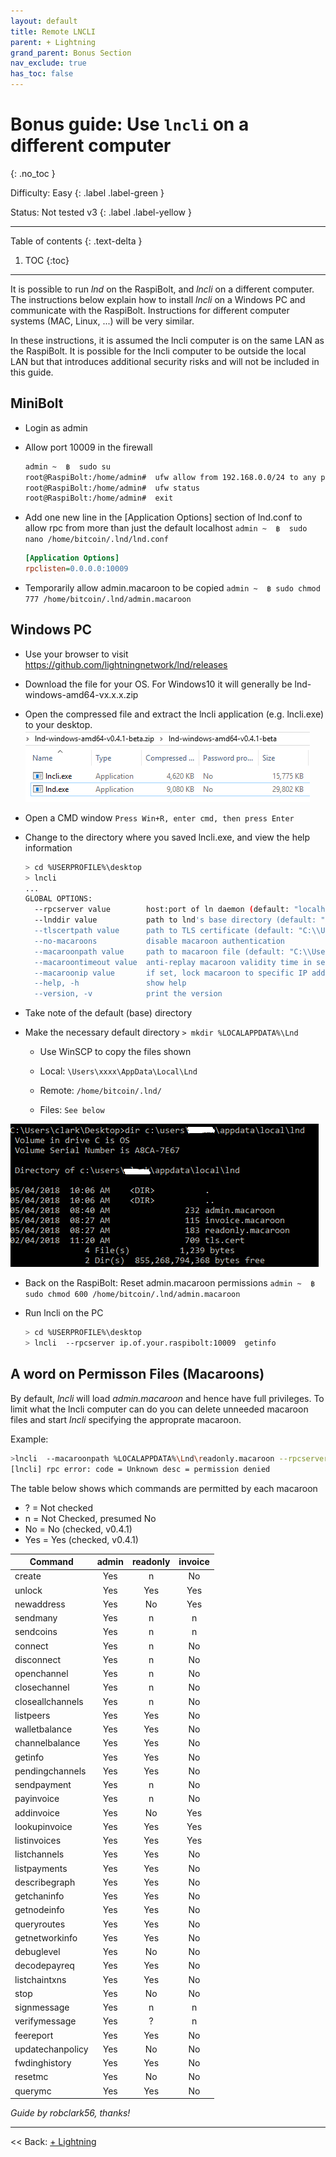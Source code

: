 ```yaml
---
layout: default
title: Remote LNCLI
parent: + Lightning
grand_parent: Bonus Section
nav_exclude: true
has_toc: false
---
```

<!-- markdownlint-disable MD014 MD022 MD025 MD033 MD040 -->

# Bonus guide: Use `lncli` on a different computer

{: .no_toc }

Difficulty: Easy
{: .label .label-green }

Status: Not tested v3
{: .label .label-yellow }

---

Table of contents
{: .text-delta }

1. TOC
{:toc}

---

It is possible to run *lnd* on the RaspiBolt, and *lncli* on a different computer. The instructions below explain how to install *lncli* on a Windows PC and communicate with the RaspiBolt. Instructions for different computer systems (MAC, Linux, ...) will be very similar.

In these instructions, it is assumed the lncli computer is on the same LAN as the RaspiBolt. It is possible for the lncli computer to be outside the local LAN but that introduces additional security risks and will not be included in this guide.

## MiniBolt

- Login as admin

- Allow port 10009 in the firewall

  ```sh
  admin ~  ฿  sudo su
  root@RaspiBolt:/home/admin#  ufw allow from 192.168.0.0/24 to any port  10009 comment 'allow lnd rpc from Local LAN'
  root@RaspiBolt:/home/admin#  ufw status
  root@RaspiBolt:/home/admin#  exit
  ```

- Add one new line in the [Application Options] section of lnd.conf to allow rpc from more than just the default localhost
  `admin ~  ฿  sudo nano /home/bitcoin/.lnd/lnd.conf`

  ```ini
  [Application Options]
  rpclisten=0.0.0.0:10009
  ```

- Temporarily allow admin.macaroon to be copied
  `admin ~  ฿ sudo chmod 777 /home/bitcoin/.lnd/admin.macaroon`

## Windows PC

- Use your browser to visit https://github.com/lightningnetwork/lnd/releases

- Download the file for your OS. For Windows10 it will generally be lnd-windows-amd64-vx.x.x.zip

- Open the compressed file and extract the lncli application (e.g. lncli.exe) to your desktop.
  ![Zip File](../../../images/60_remote_zip.png)

- Open a CMD window
  `Press Win+R, enter cmd, then press Enter`

- Change to the directory where you saved lncli.exe, and view the help information

  ```sh
  > cd %USERPROFILE%\desktop
  > lncli
  ...
  GLOBAL OPTIONS:
    --rpcserver value        host:port of ln daemon (default: "localhost:10009")
    --lnddir value           path to lnd's base directory (default: "C:\\Users\\xxxx\\AppData\\Local\\Lnd")
    --tlscertpath value      path to TLS certificate (default: "C:\\Users\\xxxx\\AppData\\Local\\Lnd\\tls.cert")
    --no-macaroons           disable macaroon authentication
    --macaroonpath value     path to macaroon file (default: "C:\\Users\\xxx\\AppData\\Local\\Lnd\\admin.macaroon")
    --macaroontimeout value  anti-replay macaroon validity time in seconds (default: 60)
    --macaroonip value       if set, lock macaroon to specific IP address
    --help, -h               show help
    --version, -v            print the version
  ```

- Take note of the default (base) directory

- Make the necessary default directory
  `> mkdir %LOCALAPPDATA%\Lnd`

  * Use WinSCP to copy the files shown

  * Local:  `\Users\xxxx\AppData\Local\Lnd`

  * Remote: `/home/bitcoin/.lnd/`

  * Files: `See below`

 ![Files to Copy](../../../images/60_winLND.png)

- Back on the RaspiBolt: Reset admin.macaroon permissions
   `admin ~  ฿ sudo chmod 600 /home/bitcoin/.lnd/admin.macaroon`

- Run lncli on the PC

  ```sh
  > cd %USERPROFILE%\desktop
  > lncli  --rpcserver ip.of.your.raspibolt:10009  getinfo
  ```

## A word on Permisson Files (Macaroons)

By default, *lncli* will load *admin.macaroon* and hence have full privileges. To limit what the lncli computer can do you can delete unneeded macaroon files and start *lncli* specifying the approprate macaroon.

Example:

  ```sh
  >lncli  --macaroonpath %LOCALAPPDATA%\Lnd\readonly.macaroon --rpcserver ip.of.your.raspibolt:10009  addinvoice --amt=100
  [lncli] rpc error: code = Unknown desc = permission denied
  ```

The table below shows which commands are permitted by each macaroon

* ? = Not checked
* n = Not Checked, presumed No
* No  = No (checked, v0.4.1)
* Yes = Yes (checked, v0.4.1)

|Command|admin|readonly|invoice|
|-------| :---: |:---: | :---: |
|create|Yes|n|No|
|unlock|Yes|Yes|Yes|
|newaddress|Yes|No|Yes|
|sendmany|Yes|n|n|
|sendcoins|Yes|n|n|
|connect|Yes|n|No|
|disconnect|Yes|n|No|
|openchannel|Yes|n|No|
|closechannel|Yes|n|No|
|closeallchannels|Yes|n|No|
|listpeers|Yes|Yes|No|
|walletbalance|Yes|Yes|No|
|channelbalance|Yes|Yes|No|
|getinfo|Yes|Yes|No|
|pendingchannels|Yes|Yes|No|
|sendpayment|Yes|n|No|
|payinvoice|Yes|n|No|
|addinvoice|Yes|No|Yes|
|lookupinvoice|Yes|Yes|Yes|
|listinvoices|Yes|Yes|Yes|
|listchannels|Yes|Yes|No|
|listpayments|Yes|Yes|No|
|describegraph|Yes|Yes|No|
|getchaninfo|Yes|Yes|No|
|getnodeinfo|Yes|Yes|No|
|queryroutes|Yes|Yes|No|
|getnetworkinfo|Yes|Yes|No|
|debuglevel|Yes|No|No|
|decodepayreq|Yes|Yes|No|
|listchaintxns|Yes|Yes|No|
|stop|Yes|No|No|
|signmessage|Yes|n|n|
|verifymessage|Yes|?|n|
|feereport|Yes|Yes|No|
|updatechanpolicy|Yes|No|No|
|fwdinghistory|Yes|Yes|No|
|resetmc|Yes|No|No|
|querymc|Yes|Yes|No|

*Guide by robclark56, thanks!*

---

<< Back: [+ Lightning](index.md)
